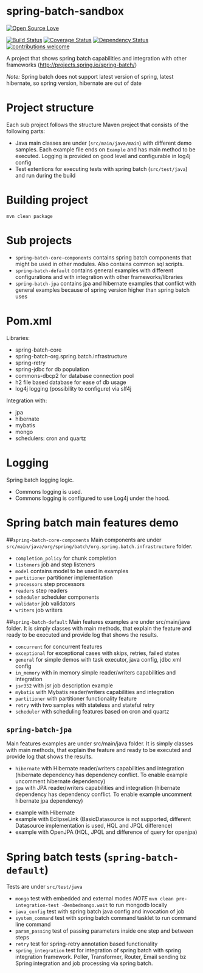 # spring-batch-sandbox
[![Open Source Love](https://badges.frapsoft.com/os/v2/open-source.svg?v=103)](https://github.com/ellerbrock/open-source-badge/)    

[![Build Status](https://travis-ci.org/Iurii-Dziuban/spring-batch-sandbox.svg?branch=master)](https://travis-ci.org/Iurii-Dziuban/spring-batch-sandbox)
[![Coverage Status](https://coveralls.io/repos/github/Iurii-Dziuban/spring-batch-sandbox/badge.svg?branch=master)](https://coveralls.io/github/Iurii-Dziuban/spring-batch-sandbox?branch=master)
[![Dependency Status](https://www.versioneye.com/user/projects/57b8aeb4090d4d0039befe67/badge.svg?style=flat-square)](https://www.versioneye.com/user/projects/59255b7b85cd28003240f46a)
[![contributions welcome](https://img.shields.io/badge/contributions-welcome-brightgreen.svg?style=flat)](https://github.com/Iurii-Dziuban/spring-batch-sandbox/issues)

A project that shows spring batch capabilities and integration with other frameworks (http://projects.spring.io/spring-batch/)

*Note:* Spring batch does not support latest version of spring, latest hibernate, so spring version, hibernate are out of date

# Project structure
Each sub project follows the structure
Maven project that consists of the following parts:
- Java main classes are under (`src/main/java/main`) with different demo samples. Each example file ends on `Example` and has main method to be executed. Logging is provided on good level and configurable in log4j config
- Test extentions for executing tests with spring batch (`src/test/java`) and run during the build

# Building project
`mvn clean package`

# Sub projects
- `spring-batch-core-components` contains spring batch components that might be used in other modules. Also contains common sql scripts.
- `spring-batch-default` contains general examples with different configurations and with integration with other frameworks/libraries
- `spring-batch-jpa` contains jpa and hibernate examples that conflict with general examples because of spring version higher than spring batch uses

# Pom.xml
Libraries:
- spring-batch-core
- spring-batch-org.spring.batch.infrastructure
- spring-retry
- spring-jdbc for db population
- commons-dbcp2 for database connection pool
- h2 file based database for ease of db usage
- log4j logging (possibility to configure) via slf4j

Integration with:
- jpa
- hibernate
- mybatis
- mongo
- schedulers: cron and quartz

# Logging
Spring batch logging logic.
- Commons logging is used.
- Commons logging is configured to use Log4j under the hood.

# Spring batch main features demo
##`spring-batch-core-components`
Main components are under `src/main/java/org/spring/batch/org.spring.batch.infrastructure` folder.
- `completion_policy` for chunk completion
- `listeners` job and step listeners
- `model` contains model to be used in examples
- `partitioner` partitioner implementation
- `processors` step processors
- `readers` step readers
- `scheduler` scheduler components
- `validator` job validators
- `writers` job writers

##`spring-batch-default`
Main features examples are under src/main/java folder. It is simply classes with main methods, that explain the feature and ready to be executed and provide log that shows the results.
- `concurrent` for concurrent features
- `exceptional` for exceptional cases with skips, retries, failed states
- `general` for simple demos with task executor, java config, jdbc xml config
- `in_memory` with in memory simple reader/writers capabilities and integration
- `jsr352` with jsr job description example
- `mybatis` with Mybatis reader/writers capabilities and integration
- `partitioner` with partitioner functionality feature
- `retry` with two samples with stateless and stateful retry
- `scheduler` with scheduling features based on cron and quartz

## `spring-batch-jpa`
Main features examples are under src/main/java folder. It is simply classes with main methods, that explain the feature and ready to be executed and provide log that shows the results.
- `hibernate` with Hibernate reader/writers capabilities and integration (hibernate dependency has dependency conflict. To enable example uncomment hibernate dependency)
- `jpa` with JPA reader/writers capabilities and integration (hibernate dependency has dependency conflict. To enable example uncomment hibernate jpa dependency)
 * example with Hibernate
 * example with EclipseLink (BasicDatasource is not supported, different Datasource implementation is used, HQL and JPQL difference)
 * example with OpenJPA (HQL, JPQL and difference of query for openjpa)
#  Spring batch tests (`spring-batch-default`)
Tests are under `src/test/java`
- `mongo` test with embedded and external modes *NOTE* `mvn clean pre-integration-test -Dembedmongo.wait` to run mongodb locally
- `java_config` test with spring batch java config and invocation of job
- `system_command` test with spring batch command tasklet to run command line command
- `param_passing` test of passing parameters inside one step and between steps
- `retry` test for spring-retry annotation based functionality
- `spring_integration` test for integration of spring batch with spring integration framework. Poller, Transformer, Router, Email sending bz Spring integration and job processing via spring batch.
